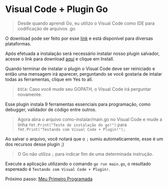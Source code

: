 # Visual Code + Plugin Go

> Desde quando aprendi Go, eu utilizo o Visual Code como IDE para codificação de arquivos .go

O download pode ser feito por esse [link](https://code.visualstudio.com/Download) e está disponível para diversas plataformas.

Após efetuada a instalação será necessário instalar nosso plugin salvador, acesse o link para download [aqui](https://marketplace.visualstudio.com/items?itemName=lukehoban.Go) e clique em Install.

Quando terminar de instalar o plugin o Visual Code deve ser reiniciado e então uma mensagem irá aparecer, perguntando se você gostaria de intalar todas as ferramentas, clique em Yes to all.

> `DICA`: Caso você mude seu GOPATH, o Visual Code irá perguntar novamente.

Esse plugin instala 9 ferramentas essenciais para programação, como debugger, validador de código entre outros.

> Agora abra o arquivo como-instalar/main.go no Visual Code e mude a linha `fmt.Print("Teste de instalação do go!")` para `fmt.Print("Testando com Visual Code + Plugin!");`

Ao salvar o arquivo, você notará que o `;` sumiu automaticamente, esse é um dos recursos desse plugin ;)

> O Go não utiliza `;` para indicar fim de uma determinada instrução.

Execute a aplicação utilizando o comando `go run main.go`, o resultado espereado é `Testando com Visual Code + Plugin!`.

Próximo passo: [Meu Primeiro Programada](/meu-primeiro-programa)